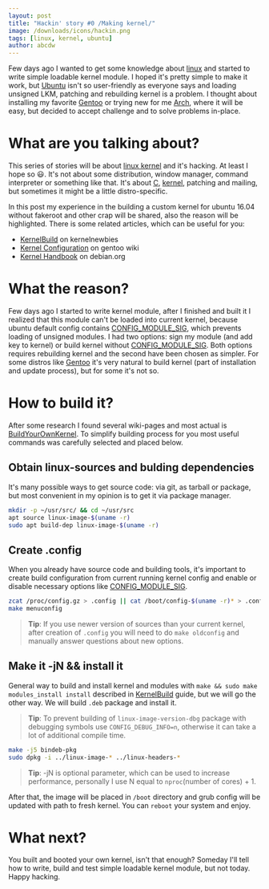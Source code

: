```yaml
---
layout: post
title: "Hackin' story #0 /Making kernel/"
image: /downloads/icons/hackin.png
tags: [linux, kernel, ubuntu]
author: abcdw
---
```


Few days ago I wanted to get some knowledge about [linux][] and started to write simple loadable kernel module. I hoped it's pretty simple to make it work, but [Ubuntu][ubuntucom] isn't so user-friendly as everyone says and loading unsigned LKM, patching and rebuilding kernel is a problem. I thought about installing my favorite [Gentoo][] or trying new for me [Arch][], where it will be easy, but decided to accept challenge and to solve problems in-place.

# What are you talking about?

This series of stories will be about [linux kernel][linux] and it's hacking. At least I hope so :smiley:. It's not about some distribution, window manager, command interpreter or something like that. It's about [C][], [kernel][linux], patching and mailing, but sometimes it might be a little distro-specific.


In this post my experience in the building a custom kernel for ubuntu 16.04 without fakeroot and other crap will be shared, also the reason will be highlighted. There is some related articles, which can be useful for you:

* [KernelBuild][] on kernelnewbies
* [Kernel Configuration][kernel-gentoo] on gentoo wiki
* [Kernel Handbook][kernel-handbook] on debian.org

# What the reason?

Few days ago I started to write kernel module, after I finished and built it I realized that this module can't be loaded into current kernel, because ubuntu default config contains [CONFIG_MODULE_SIG][], which prevents loading of unsigned modules. I had two options: sign my module (and add key to kernel) or build kernel without [CONFIG_MODULE_SIG][]. Both options requires rebuilding kernel and the second have been chosen as simpler. For some distros like [Gentoo][] it's very natural to build kernel (part of installation and update process), but for some it's not so. 

# How to build it?

After some research I found several wiki-pages and most actual is [BuildYourOwnKernel][]. To simplify building process for you most useful commands was carefully selected and placed below.

## Obtain linux-sources and bulding dependencies

It's many possible ways to get source code: via git, as tarball or package, but most convenient in my opinion is to get it via package manager. 

~~~bash
mkdir -p ~/usr/src/ && cd ~/usr/src
apt source linux-image-$(uname -r)
sudo apt build-dep linux-image-$(uname -r)
~~~

## Create .config

When you already have source code and building tools, it's important to create build configuration from current running kernel config and enable or disable necessary options like [CONFIG_MODULE_SIG][].

~~~bash
zcat /proc/config.gz > .config || cat /boot/config-$(uname -r)* > .config
make menuconfig
~~~

> __Tip__: If you use newer version of sources than your current kernel, after creation of `.config` you will need to do `make oldconfig` and manually answer questions about new options.

## Make it -jN && install it

General way to build and install kernel and modules with `make && sudo make modules_install install` described in [KernelBuild][] guide, but we will go the other way. We will build `.deb` package and install it.

> __Tip__: To prevent building of `linux-image-version-dbg` package with debugging symbols use `CONFIG_DEBUG_INFO=n`, otherwise it can take a lot of additional compile time.

~~~bash
make -j5 bindeb-pkg
sudo dpkg -i ../linux-image-* ../linux-headers-*
~~~

> __Tip__: -jN is optional parameter, which can be used to increase performance, personally I use N equal to `nproc`(number of cores) + 1.

After that, the image will be placed in `/boot` directory and grub config will be updated with path to fresh kernel. You can `reboot` your system and enjoy.

# What next?

You built and booted your own kernel, isn't that enough?
Someday I'll tell how to write, build and test simple loadable kernel module, but not today. Happy hacking.

[ubuntucom]:           http://www.ubuntu.com/
[gentoo]:              https://gentoo.org/
[arch]:                https://www.archlinux.org/
[linux]:               https://www.kernel.org/
[c]:                   https://en.wikipedia.org/wiki/C_(programming_language)
[kernelbuild]:         http://kernelnewbies.org/KernelBuild

[kernel-handbook]:     http://kernel-handbook.alioth.debian.org/ch-common-tasks.html#s-common-getting
[kernel-gentoo]:       https://wiki.gentoo.org/wiki/Kernel/Configuration
[BuildYourOwnKernel]:  https://wiki.ubuntu.com/Kernel/BuildYourOwnKernel
[CONFIG_MODULE_SIG]:   https://wiki.gentoo.org/wiki/Signed_kernel_module_support
